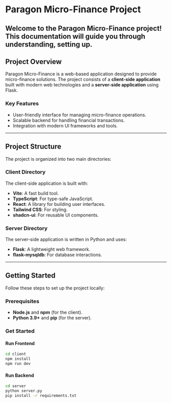 # Paragon Micro-Finance Project

Welcome to the Paragon Micro-Finance project! This documentation will guide you through understanding, setting up.
---

## Project Overview

Paragon Micro-Finance is a web-based application designed to provide micro-finance solutions. The project consists of a **client-side application** built with modern web technologies and a **server-side application** using Flask.

### Key Features
- User-friendly interface for managing micro-finance operations.
- Scalable backend for handling financial transactions.
- Integration with modern UI frameworks and tools.

---

## Project Structure

The project is organized into two main directories:

### Client Directory
The client-side application is built with:
- **Vite**: A fast build tool.
- **TypeScript**: For type-safe JavaScript.
- **React**: A library for building user interfaces.
- **Tailwind CSS**: For styling.
- **shadcn-ui**: For reusable UI components.

### Server Directory
The server-side application is written in Python and uses:
- **Flask**: A lightweight web framework.
- **flask-mysqldb**: For database interactions.

---

## Getting Started

Follow these steps to set up the project locally:

### Prerequisites
- **Node.js** and **npm** (for the client).
- **Python 3.9+** and **pip** (for the server).

### Get Started
#### Run Frontend
```sh
cd client
npm install
npm run dev
```

#### Run Backend
```sh
cd server
python server.py
pip install -r requirements.txt
```


